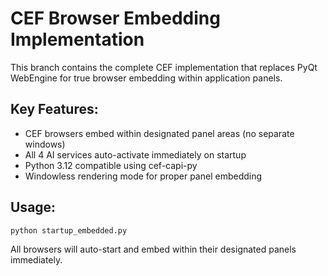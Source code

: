 # CEF Browser Embedding Implementation

This branch contains the complete CEF implementation that replaces PyQt WebEngine for true browser embedding within application panels.

## Key Features:
- CEF browsers embed within designated panel areas (no separate windows)
- All 4 AI services auto-activate immediately on startup
- Python 3.12 compatible using cef-capi-py
- Windowless rendering mode for proper panel embedding

## Usage:
```bash
python startup_embedded.py
```

All browsers will auto-start and embed within their designated panels immediately.
